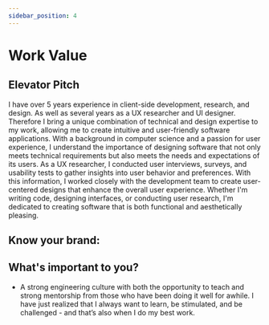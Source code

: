 ```yaml
---
sidebar_position: 4
---
```


# Work Value

## Elevator Pitch

I have over 5 years experience in client-side development, research, and design. As well as several years as a UX researcher and UI designer. Therefore I bring a unique combination of technical and design expertise to my work, allowing me to create intuitive and user-friendly software applications. With a background in computer science and a passion for user experience, I understand the importance of designing software that not only meets technical requirements but also meets the needs and expectations of its users. As a UX researcher, I conducted user interviews, surveys, and usability tests to gather insights into user behavior and preferences. With this information, I worked closely with the development team to create user-centered designs that enhance the overall user experience. Whether I'm writing code, designing interfaces, or conducting user research, I'm dedicated to creating software that is both functional and aesthetically pleasing.

## Know your brand:

## What's important to you?

- A strong engineering culture with both the opportunity to teach and strong mentorship from those who have been doing it well for awhile. I have just realized that I always want to learn, be stimulated, and be challenged - and that’s also when I do my best work.
